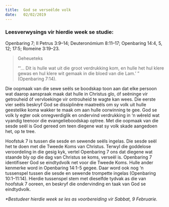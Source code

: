 ```yaml
---
title:  God se verseëlde volk
date:   02/02/2019
---
```


### Leesverwysings vir hierdie week se studie: 
Openbaring 7; II Petrus 3:9–14; Deuteronómium 8:11–17; Openbaring 14:4, 5, 12; 17:5; Romeine 3:19–23. 

> <p>Geheueteks</p> 
> “‘... Dit is hulle wat uit die groot verdrukking kom, en hulle het hul klere gewas en hul klere wit gemaak in die bloed van die Lam.’ ” (Openbaring 7:14).

Die oopmaak van die sewe seëls se boodskap toon aan dat elke persoon wat daarop aanspraak maak dat hulle in Christus glo, óf seëninge vir getrouheid óf vervloekinge vir ontrouheid te wagte kan wees. Die eerste vier seëls beskryf God se dissiplinêre maatreëls om sy volk uit hulle geestelike koma wakker te maak om aan hulle oorwinning te gee. God se volk ly egter ook onregverdiglik en ondervind verdrukking in ‘n wêreld wat vyandig teenoor die evangelieboodskap optree. Met die oopmaak van die sesde seël is God gereed om teen diegene wat sy volk skade aangedoen het, op te tree. 

Hoofstuk 7 is tussen die sesde en sewende seëls ingelas. Die sesde seël het te doen met die Tweede Koms van Christus. Terwyl die goddelose veroordeling in die gesig kyk, vertel Openbaring 7 ons dat diegene wat staande bly op die dag van Christus se koms, verseël is. Openbaring 7 identifiseer God se eindtydvolk net voor die Tweede Koms. Hulle ander kenmerke word in Openbaring 14:1-5 gegee. Daar word ook nog ‘n tussenspel tussen die sesde en sewende trompette ingelas (Openbaring 10:1–11:14). Hierdie tussenspel stem met dieselfde tydvak as die van hoofstuk 7 ooreen, en beskryf die ondervinding en taak van God se eindtydvolk. 

_*Bestudeer hierdie week se les as voorbereiding vir Sabbat, 9 Februarie._
